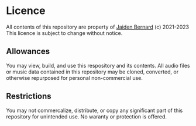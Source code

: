 Licence
===
All contents of this repository are property of [Jaiden Bernard](https://github.com/thisjaiden) (c) 2021-2023  
This licence is subject to change without notice.

Allowances
---
You may view, build, and use this respository and its contents. All audio files or music data contained in this repository may be cloned, converted, or otherwise repurposed for personal non-commercial use.

Restrictions
---
You may not commercalize, distribute, or copy any significant part of this repository for unintended use. No waranty or protection is offered.
